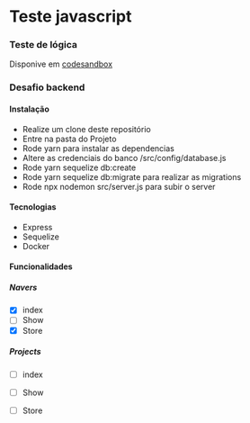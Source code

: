 # Teste javascript

### Teste de lógica 

  Disponive em [codesandbox](https://codesandbox.io/s/teste-estagio-template-forked-01b96?file=/src/exercise01.js)

### Desafio backend

#### Instalação
- Realize um clone deste repositório
- Entre na pasta do Projeto
- Rode yarn para instalar as dependencias
- Altere as credenciais do banco /src/config/database.js
- Rode yarn sequelize db:create
- Rode yarn sequelize db:migrate para realizar as migrations
- Rode npx nodemon src/server.js para subir o server
  

#### Tecnologias
- Express
- Sequelize
- Docker

#### Funcionalidades
##### Navers
- [x]  index
- [ ]  Show
- [x]  Store

##### Projects
- [ ]  index
- [ ]  Show
- [ ]  Store


